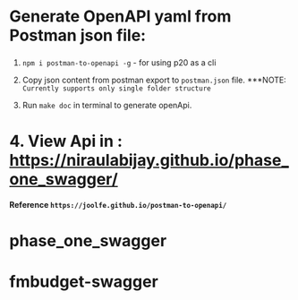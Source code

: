 # Generate OpenAPI yaml from Postman json file:

###

1. `npm i postman-to-openapi -g` - for using p20 as a cli

2. Copy json content from postman export to `postman.json` file. \*\*\*NOTE: `Currently supports only single folder structure`

3. Run `make doc` in terminal to generate openApi.

# 4. View Api in : https://niraulabijay.github.io/phase_one_swagger/

#### Reference `https://joolfe.github.io/postman-to-openapi/`
# phase_one_swagger
# fmbudget-swagger
